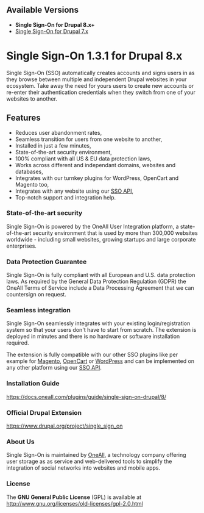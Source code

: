## Available Versions
* **Single Sign-On for Drupal 8.x+**
* [Single Sign-On for Drupal 7.x](https://github.com/oneall/single-sign-on-drupal/tree/drupal/7.x)

# Single Sign-On 1.3.1 for Drupal 8.x
Single Sign-On (SSO) automatically creates accounts and signs users in as they browse between multiple and independent Drupal websites in your ecosystem. Take away the need for yours users to create new accounts or re-enter their authentication credentials when they switch from one of your websites to another. 


## Features

 * Reduces user abandonment rates,
 * Seamless transition for users from one website to another,
 * Installed in just a few minutes,
 * State-of-the-art security environment,
 * 100% compliant with all US & EU data protection laws,
 * Works across different and independant domains, websites and databases,
 * Integrates with our turnkey plugins for WordPress, OpenCart and Magento too,
 * Integrates with any website using our [SSO API](https://docs.oneall.com/services/implementation-guide/single-sign-on/),
 * Top-notch support and integration help.


### State-of-the-art security
Single Sign-On is powered by the OneAll User Integration platform, a state-of-the-art security environment that is used by more than 
300,000 websites worldwide - including small websites, growing startups and large corporate enterprises.


### Data Protection Guarantee
Single Sign-On is fully compliant with all European and U.S. data protection laws. As required by the General Data Protection 
Regulation (GDPR) the OneAll Terms of Service include a Data Processing Agreement that we can countersign on request.


### Seamless integration
Single Sign-On seamlessly integrates with your existing login/registration system so that your users don't have to start from scratch.
The extension is deployed in minutes and there is no hardware or software installation required.

The extension is fully compatible with our other SSO plugins like per example for [Magento](http://docs.oneall.com/plugins/guide/single-sign-on-magento/), 
[OpenCart](https://www.opencart.com/index.php?route=marketplace/extension/info&extension_id=32346) or [WordPress](https://wordpress.org/plugins/single-sign-on-sso/)
and can be implemented on any other platform using our [SSO API](https://docs.oneall.com/services/implementation-guide/single-sign-on/).


### Installation Guide
https://docs.oneall.com/plugins/guide/single-sign-on-drupal/8/


### Official Drupal Extension
https://www.drupal.org/project/single_sign_on


### About Us
Single Sign-On is maintained by [OneAll](https://www.oneall.com), a technology company offering
user storage as as service and web-delivered tools to simplify the integration of social networks into websites and mobile apps.


### License
The **GNU General Public License** (GPL) is available at  
http://www.gnu.org/licenses/old-licenses/gpl-2.0.html